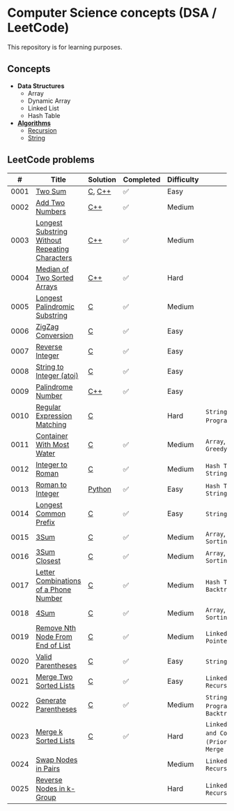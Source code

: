 # Computer Science concepts (DSA / LeetCode)

This repository is for learning purposes.

## Concepts

<!-- TOC -->

- **Data Structures**
  - Array
  - Dynamic Array
  - Linked List
  - Hash Table
- [**Algorithms**](./concepts/algorithms/README.md)
  - [Recursion](./concepts/algorithms/recursion/README.md)
  - [String](./concepts/algorithms/string/README.md)

<!-- TOC -->

## LeetCode problems

| # | Title | Solution | Completed | Difficulty | Topics | Notes |
|---| ----- | -------- | ---------- | ---------- | ---------- | ---------- |
|0001|[Two Sum](https://leetcode.com/problems/two-sum/)| [C](./leetcode-problems/0001-two-sum/c/solution.c), [C++](./leetcode-problems/0001-two-sum/cpp/solution.cpp)|✅| Easy| | |
|0002|[Add Two Numbers](https://leetcode.com/problems/add-two-numbers/)| [C++](./leetcode-problems/0002-add-two-numbers/cpp/solution.cpp)|✅| Medium| | |
|0003|[Longest Substring Without Repeating Characters](https://leetcode.com/problems/longest-substring-without-repeating-characters/)| [C++](./leetcode-problems/0003-longest-substring-without-repeating-characters/cpp/solution.cpp)|✅| Medium| | |
|0004|[Median of Two Sorted Arrays](https://leetcode.com/problems/median-of-two-sorted-arrays/)| [C++](./leetcode-problems/0004-median-of-two-sorted-arrays/cpp/solution.cpp)|✅| Hard| | |
|0005|[Longest Palindromic Substring](https://leetcode.com/problems/longest-palindromic-substring/)| [C](./leetcode-problems/0005-longest-palindromic-substring/c/solution.c)|✅| Medium| | |
|0006|[ZigZag Conversion](https://leetcode.com/problems/zigzag-conversion/)| [C](./leetcode-problems/0006-zigzag-conversion/c/solution.c)|✅| Easy| | |
|0007|[Reverse Integer](https://leetcode.com/problems/reverse-integer/)| [C](./leetcode-problems/0007-reverse-integer/c/solution.c)|✅| Easy| | |
|0008|[String to Integer (atoi)](https://leetcode.com/problems/string-to-integer-atoi/)| [C](./leetcode-problems/0008-string-to-integer-atoi/c/solution.c)|✅| Easy| | |
|0009|[Palindrome Number](https://leetcode.com/problems/palindrome-number/)| [C++](./leetcode-problems/0009-palindrome-number/cpp/solution.cpp)|✅| Easy| | |
|0010|[Regular Expression Matching](https://leetcode.com/problems/regular-expression-matching/)| [C](./leetcode-problems/0010-regular-expression-matching/c/solution.c)| |Hard| `String`, `Dynamic Programming`,`Recursion`| [Notes](./leetcode-problems/0010-regular-expression-matching/notes.md)|
|0011|[Container With Most Water](https://leetcode.com/problems/container-with-most-water/)| [C](./leetcode-problems/0011-container-with-most-water/c/solution.c)|✅| Medium| `Array`, `Two Pointers`, `Greedy`| |
|0012|[Integer to Roman](https://leetcode.com/problems/integer-to-roman/)| [C](./leetcode-problems/0012-integer-to-roman/c/solution.c)|✅| Medium| `Hash Table`, `Math`, `String`| |
|0013|[Roman to Integer](https://leetcode.com/problems/roman-to-integer/)| [Python](./leetcode-problems/0013-roman-to-integer/py/solution.py)|✅| Easy| `Hash Table`, `Math`, `String`| |
|0014|[Longest Common Prefix](https://leetcode.com/problems/longest-common-prefix/)| [C](./leetcode-problems/0014-longest-common-prefix/c/solution.c)|✅| Easy| `String`, `Trie`| |
|0015|[3Sum](https://leetcode.com/problems/3sum/)| [C](./leetcode-problems/0015-3sum/c/solution.c)|✅|Medium| `Array`, `Two Pointers`, `Sorting`| |
|0016|[3Sum Closest](https://leetcode.com/problems/3sum-closest/)| [C](./leetcode-problems/0016-3sum-closest/c/solution.c)|✅|Medium| `Array`, `Two Pointers`, `Sorting`| |
|0017|[Letter Combinations of a Phone Number](https://leetcode.com/problems/letter-combinations-of-a-phone-number/)| [C](./leetcode-problems/0017-letter-combinations-of-a-phone-number/c/solution.c)|✅|Medium| `Hash Table`, `String`, `Backtracking`| |
|0018|[4Sum](https://leetcode.com/problems/4sum/)| [C](./leetcode-problems/0018-4sum/c/solution.c)|✅|Medium| `Array`, `Two Pointers`, `Sorting`| |
|0019|[Remove Nth Node From End of List](https://leetcode.com/problems/remove-nth-node-from-end-of-list/)|[C](./leetcode-problems/0019-remove-nth-node-from-end-of-list/c/solution.c)|✅|Medium| `Linked List`, `Two Pointers`| |
|0020|[Valid Parentheses](https://leetcode.com/problems/valid-parentheses/)| [C](./leetcode-problems/0020-valid-parentheses/c/solution.c)|✅| Easy| `String`, `Stack`| |
|0021|[Merge Two Sorted Lists](https://leetcode.com/problems/merge-two-sorted-lists/)| [C](./leetcode-problems/0021-merge-two-sorted-lists/c/solution.c)|✅| Easy| `Linked List`, `Recursion`| |
|0022|[Generate Parentheses](https://leetcode.com/problems/generate-parentheses/)|  [C](./leetcode-problems/0022-generate-parentheses/c/solution.c)|✅| Medium| `String`, `Dynamic Programming`, `Backtracking`| [Notes](./leetcode-problems/0022-generate-parentheses/notes.md) |
|0023|[Merge k Sorted Lists](https://leetcode.com/problems/merge-k-sorted-lists/)|  [C](./leetcode-problems/0023-merge-k-sorted-lists/c/solution.c)|✅| Hard| `Linked List`, `Divide and Conquer`, `Heap (Priority Queue)`, `Merge Sort`| [Notes](./leetcode-problems/0023-merge-k-sorted-lists/notes.md) |
|0024|[Swap Nodes in Pairs](https://leetcode.com/problems/swap-nodes-in-pairs/)| | |Medium| `Linked List`, `Recursion`| |
|0025|[Reverse Nodes in k-Group](https://leetcode.com/problems/reverse-nodes-in-k-group/)| | |Hard| `Linked List`, `Recursion`| |

